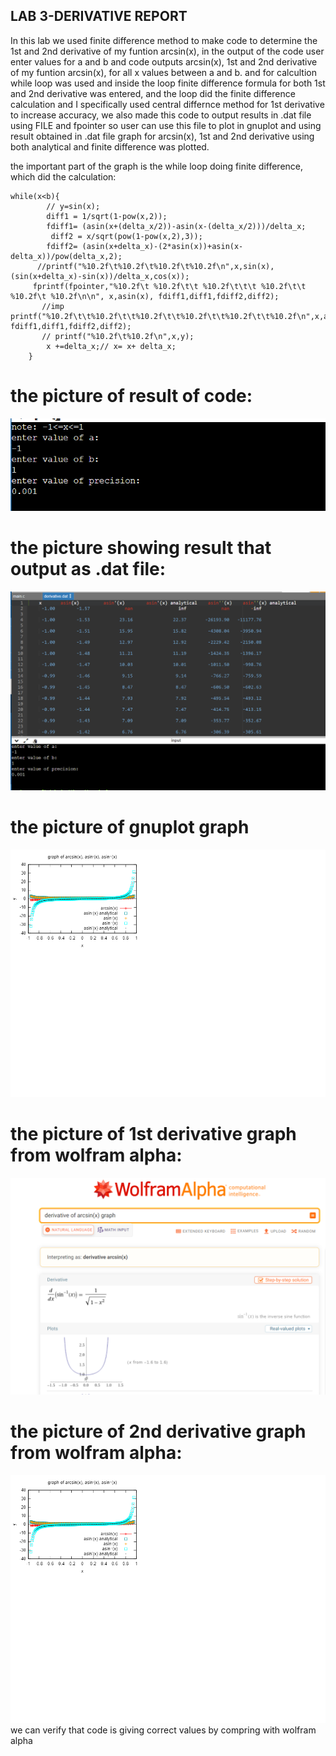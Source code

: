 ## LAB 3-DERIVATIVE REPORT 
In this lab we used finite difference method to make code to determine the 1st and 2nd derivative of my funtion arcsin(x), in the output of the code user enter values for a and b and code outputs arcsin(x), 1st and 2nd derivative of my funtion arcsin(x), for all x values between a and b.
and for calcultion while loop was used and inside the loop finite difference formula for both 1st and 2nd derivative was entered, and the loop did the finite difference calculation and I specifically used central differnce method for 1st derivative to increase accuracy, we also made this code to output results in .dat file using FILE and fpointer so user can use this file to plot in gnuplot and using result obtained in .dat file graph for arcsin(x), 1st and 2nd derivative using both analytical and finite difference was plotted.

the important part of the graph is the while loop doing finite difference, which did the calculation:

``` 
while(x<b){
        // y=sin(x);
        diff1 = 1/sqrt(1-pow(x,2));
        fdiff1= (asin(x+(delta_x/2))-asin(x-(delta_x/2)))/delta_x;
         diff2 = x/sqrt(pow(1-pow(x,2),3));
        fdiff2= (asin(x+delta_x)-(2*asin(x))+asin(x-delta_x))/pow(delta_x,2);
      //printf("%10.2f\t%10.2f\t%10.2f\t%10.2f\n",x,sin(x), (sin(x+delta_x)-sin(x))/delta_x,cos(x));
     fprintf(fpointer,"%10.2f\t %10.2f\t\t %10.2f\t\t\t %10.2f\t\t %10.2f\t %10.2f\n\n", x,asin(x), fdiff1,diff1,fdiff2,diff2);
       //imp printf("%10.2f\t\t%10.2f\t\t%10.2f\t\t%10.2f\t\t%10.2f\t\t%10.2f\n",x,asin(x), fdiff1,diff1,fdiff2,diff2);
       // printf("%10.2f\t%10.2f\n",x,y);
        x +=delta_x;// x= x+ delta_x;
    }

``` 
# the  picture of result of code:
![](https://github.com/akaashv/RTR105/blob/main/lab%20work/lab3/LW3results1.png)

# the picture showing result that output as .dat file:
![](https://github.com/akaashv/RTR105/blob/main/lab%20work/lab3/LW3results2.png)
# the picture of gnuplot graph
![](https://github.com/akaashv/RTR105/blob/main/lab%20work/lab3/Lab3diffgnuplot.png)
# the picture of 1st derivative graph from wolfram alpha:
![](https://github.com/akaashv/RTR105/blob/main/lab%20work/lab3/LW3resultsw2.png)
# the picture of 2nd derivative graph from wolfram alpha:
![](https://github.com/akaashv/RTR105/blob/main/lab%20work/lab3/Lab3diffgnuplot.png)
we can verify that code is giving correct values by compring with wolfram alpha


